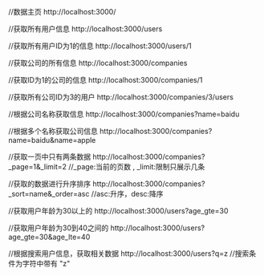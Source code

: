 //数据主页
http://localhost:3000/

//获取所有用户信息
http://localhost:3000/users

//获取所有用户ID为1的信息
http://localhost:3000/users/1

//获取公司的所有信息
http://localhost:3000/companies

//获取ID为1的公司的信息
http://localhost:3000/companies/1

//获取所有公司ID为3的用户
http://localhost:3000/companies/3/users

//根据公司名称获取信息
http://localhost:3000/companies?name=baidu

//根据多个名称获取公司信息
http://localhost:3000/companies?name=baidu&name=apple

//获取一页中只有两条数据
http://localhost:3000/companies?_page=1&_limit=2       //_page:当前的页数 , _limit:限制只展示几条

//获取的数据进行升序排序
http://localhost:3000/companies?_sort=name&_order=asc    //asc:升序，desc:降序

//获取用户年龄为30以上的
http://localhost:3000/users?age_gte=30

//获取用户年龄为30到40之间的
http://localhost:3000/users?age_gte=30&age_lte=40

//根据搜索用户信息，获取相关数据
http://localhost:3000/users?q=z   //搜索条件为字符中带有 "z"

